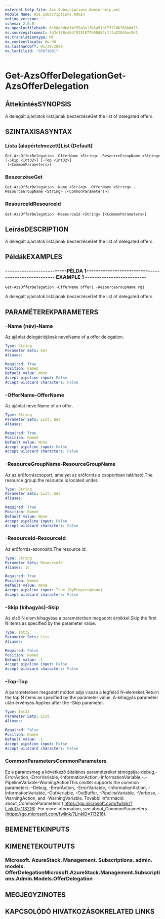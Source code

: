 ```yaml
---
external help file: Azs.Subscriptions.Admin-help.xml
Module Name: Azs.Subscriptions.Admin
online version: ''
schema: 2.0.0
ms.openlocfilehash: 6c58e8dedf4f55a9e1fb6451bf7f774b766b6d71
ms.sourcegitcommit: 4d2c178cd6df9151877b08d54c1f4a228dbec9d1
ms.translationtype: MT
ms.contentlocale: hu-HU
ms.lasthandoff: 01/29/2020
ms.locfileid: "93671801"
---
```

# <span data-ttu-id="7325a-101">Get-AzsOfferDelegation</span><span class="sxs-lookup"><span data-stu-id="7325a-101">Get-AzsOfferDelegation</span></span>

## <span data-ttu-id="7325a-102">Áttekintés</span><span class="sxs-lookup"><span data-stu-id="7325a-102">SYNOPSIS</span></span>
<span data-ttu-id="7325a-103">A delegált ajánlatok listájának beszerzése</span><span class="sxs-lookup"><span data-stu-id="7325a-103">Get the list of delegated offers.</span></span>

## <span data-ttu-id="7325a-104">SZINTAXISA</span><span class="sxs-lookup"><span data-stu-id="7325a-104">SYNTAX</span></span>

### <span data-ttu-id="7325a-105">Lista (alapértelmezett)</span><span class="sxs-lookup"><span data-stu-id="7325a-105">List (Default)</span></span>
```
Get-AzsOfferDelegation -OfferName <String> -ResourceGroupName <String> [-Skip <Int32>] [-Top <Int32>]
 [<CommonParameters>]
```

### <span data-ttu-id="7325a-106">Beszerzése</span><span class="sxs-lookup"><span data-stu-id="7325a-106">Get</span></span>
```
Get-AzsOfferDelegation -Name <String> -OfferName <String> -ResourceGroupName <String> [<CommonParameters>]
```

### <span data-ttu-id="7325a-107">ResourceId</span><span class="sxs-lookup"><span data-stu-id="7325a-107">ResourceId</span></span>
```
Get-AzsOfferDelegation -ResourceId <String> [<CommonParameters>]
```

## <span data-ttu-id="7325a-108">Leírás</span><span class="sxs-lookup"><span data-stu-id="7325a-108">DESCRIPTION</span></span>
<span data-ttu-id="7325a-109">A delegált ajánlatok listájának beszerzése</span><span class="sxs-lookup"><span data-stu-id="7325a-109">Get the list of delegated offers.</span></span>

## <span data-ttu-id="7325a-110">Példák</span><span class="sxs-lookup"><span data-stu-id="7325a-110">EXAMPLES</span></span>

### <span data-ttu-id="7325a-111">--------------------------PÉLDA 1--------------------------</span><span class="sxs-lookup"><span data-stu-id="7325a-111">-------------------------- EXAMPLE 1 --------------------------</span></span>
```
Get-AzsOfferDelegation -OfferName offer1 -ResourceGroupName rg1
```

<span data-ttu-id="7325a-112">A delegált ajánlatok listájának beszerzése</span><span class="sxs-lookup"><span data-stu-id="7325a-112">Get the list of delegated offers.</span></span>

## <span data-ttu-id="7325a-113">PARAMÉTEREK</span><span class="sxs-lookup"><span data-stu-id="7325a-113">PARAMETERS</span></span>

### <span data-ttu-id="7325a-114">-Name (név)</span><span class="sxs-lookup"><span data-stu-id="7325a-114">-Name</span></span>
<span data-ttu-id="7325a-115">Az ajánlat delegációjának neve</span><span class="sxs-lookup"><span data-stu-id="7325a-115">Name of a offer delegation.</span></span>

```yaml
Type: String
Parameter Sets: Get
Aliases: 

Required: True
Position: Named
Default value: None
Accept pipeline input: False
Accept wildcard characters: False
```

### <span data-ttu-id="7325a-116">-OfferName</span><span class="sxs-lookup"><span data-stu-id="7325a-116">-OfferName</span></span>
<span data-ttu-id="7325a-117">Az ajánlat neve.</span><span class="sxs-lookup"><span data-stu-id="7325a-117">Name of an offer.</span></span>

```yaml
Type: String
Parameter Sets: List, Get
Aliases: 

Required: True
Position: Named
Default value: None
Accept pipeline input: False
Accept wildcard characters: False
```

### <span data-ttu-id="7325a-118">-ResourceGroupName</span><span class="sxs-lookup"><span data-stu-id="7325a-118">-ResourceGroupName</span></span>
<span data-ttu-id="7325a-119">Az az erőforráscsoport, amelyet az erőforrás a csoportban található.</span><span class="sxs-lookup"><span data-stu-id="7325a-119">The resource group the resource is located under.</span></span>

```yaml
Type: String
Parameter Sets: List, Get
Aliases: 

Required: True
Position: Named
Default value: None
Accept pipeline input: False
Accept wildcard characters: False
```

### <span data-ttu-id="7325a-120">-ResourceId</span><span class="sxs-lookup"><span data-stu-id="7325a-120">-ResourceId</span></span>
<span data-ttu-id="7325a-121">Az erőforrás-azonosító.</span><span class="sxs-lookup"><span data-stu-id="7325a-121">The resource id.</span></span>

```yaml
Type: String
Parameter Sets: ResourceId
Aliases: id

Required: True
Position: Named
Default value: None
Accept pipeline input: True (ByPropertyName)
Accept wildcard characters: False
```

### <span data-ttu-id="7325a-122">-Skip (kihagyás)</span><span class="sxs-lookup"><span data-stu-id="7325a-122">-Skip</span></span>
<span data-ttu-id="7325a-123">Az első N elem kihagyása a paraméterben megadott értékkel.</span><span class="sxs-lookup"><span data-stu-id="7325a-123">Skip the first N items as specified by the parameter value.</span></span>

```yaml
Type: Int32
Parameter Sets: List
Aliases: 

Required: False
Position: Named
Default value: -1
Accept pipeline input: False
Accept wildcard characters: False
```

### <span data-ttu-id="7325a-124">-Top</span><span class="sxs-lookup"><span data-stu-id="7325a-124">-Top</span></span>
<span data-ttu-id="7325a-125">A paraméterben megadott módon adja vissza a legfelső N-elemeket.</span><span class="sxs-lookup"><span data-stu-id="7325a-125">Return the top N items as specified by the parameter value.</span></span>
<span data-ttu-id="7325a-126">A-kihagyás paraméter után érvényes.</span><span class="sxs-lookup"><span data-stu-id="7325a-126">Applies after the -Skip parameter.</span></span>

```yaml
Type: Int32
Parameter Sets: List
Aliases: 

Required: False
Position: Named
Default value: -1
Accept pipeline input: False
Accept wildcard characters: False
```

### <span data-ttu-id="7325a-127">CommonParameters</span><span class="sxs-lookup"><span data-stu-id="7325a-127">CommonParameters</span></span>
<span data-ttu-id="7325a-128">Ez a parancsmag a következő általános paramétereket támogatja:-debug,-ErrorAction,-ErrorVariable,-InformationAction,-InformationVariable,-,-PipelineVariable-WarningAction</span><span class="sxs-lookup"><span data-stu-id="7325a-128">This cmdlet supports the common parameters: -Debug, -ErrorAction, -ErrorVariable, -InformationAction, -InformationVariable, -OutVariable, -OutBuffer, -PipelineVariable, -Verbose, -WarningAction, and -WarningVariable.</span></span> <span data-ttu-id="7325a-129">További információ: about_CommonParameters ( https://go.microsoft.com/fwlink/?LinkID=113216) .</span><span class="sxs-lookup"><span data-stu-id="7325a-129">For more information, see about_CommonParameters (https://go.microsoft.com/fwlink/?LinkID=113216).</span></span>

## <span data-ttu-id="7325a-130">BEMENETEK</span><span class="sxs-lookup"><span data-stu-id="7325a-130">INPUTS</span></span>

## <span data-ttu-id="7325a-131">KIMENETEK</span><span class="sxs-lookup"><span data-stu-id="7325a-131">OUTPUTS</span></span>

### <span data-ttu-id="7325a-132">Microsoft. AzureStack. Management. Subscriptions. admin. models. OfferDelegation</span><span class="sxs-lookup"><span data-stu-id="7325a-132">Microsoft.AzureStack.Management.Subscriptions.Admin.Models.OfferDelegation</span></span>

## <span data-ttu-id="7325a-133">MEGJEGYZI</span><span class="sxs-lookup"><span data-stu-id="7325a-133">NOTES</span></span>

## <span data-ttu-id="7325a-134">KAPCSOLÓDÓ HIVATKOZÁSOK</span><span class="sxs-lookup"><span data-stu-id="7325a-134">RELATED LINKS</span></span>

